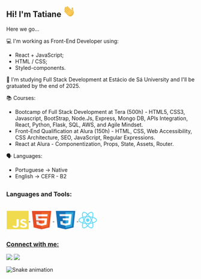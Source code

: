 <h2>Hi! I'm Tatiane <img height="32" src="https://github.com/itsalle/itsalle/raw/main/images/Hi.gif"></h2>

Here we go...

💻 I'm working as Front-End Developer using:
 - React + JavaScript;
 - HTML / CSS;
 - Styled-components.

📖 I'm studying Full Stack Development at Estácio de Sá University and I'll be gratuated by the end of 2025.

📚 Courses:
 - Bootcamp of Full Stack Development at Tera (500h) - HTML5, CSS3, Javascript, BootStrap, Node.Js, Express, Mongo DB, APIs Integration, React, Python, Flask, SQL, AWS, and Agile Mindset.
 - Front-End Qualification at Alura (150h) - HTML, CSS, Web Accessibility, CSS Architecture, SEO, JavaScript, Regular Expressions.
 - React at Alura - Componentization, Props, State, Assets, Router.

🗣️ Languages:
 - Portuguese → Native
 - English → CEFR - B2

  
  ##
  
  <h3>Languages and Tools:</h3>

<div style="display: inline_block"><br>
  <a href="https://developer.mozilla.org/en-US/docs/Web/JavaScript" target="_blank"><img align="center" alt="Js" height="50" width="60" src="https://raw.githubusercontent.com/devicons/devicon/master/icons/javascript/javascript-plain.svg">
  <a href="https://www.w3schools.com/html/html_intro.asp" target="_blank"><img align="center" alt="HTML" height="50" width="60" src="https://raw.githubusercontent.com/devicons/devicon/master/icons/html5/html5-original.svg">
  <a href="https://www.w3schools.com/html/html_css.asp" target="_blank"><img align="center" alt="CSS" height="50" width="60" src="https://raw.githubusercontent.com/devicons/devicon/master/icons/css3/css3-original.svg">
   <a href="https://www.w3schools.com/react/react_intro.asp" target="_blank"><img align="center" alt="React" height="50" width="50" src="https://raw.githubusercontent.com/devicons/devicon/master/icons/react/react-original.svg">
</div>
  
  ##
  
  <h3>Connect with me:</h3>
  
<div> 
  <a href = "mailto:tatiane.entler@gmail.com"><img src="https://img.shields.io/badge/-Gmail-%23333?style=for-the-badge&logo=gmail&logoColor=white" target="_blank"></a>
  <a href="https://www.linkedin.com/in/tatiane-camargo-entler-52588365/" target="_blank"><img src="https://img.shields.io/badge/-LinkedIn-%230077B5?style=for-the-badge&logo=linkedin&logoColor=white" target="_blank"></a>
  
  ![Snake animation](https://github.com/tatientler/tatientler/blob/output/github-contribution-grid-snake.svg)
  
</div>
